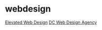 # webdesign
[Elevated Web Design](https://www.elevatedwebdesign.com/)
[DC Web Design Agency](https://www.elevatedwebdesign.com/)
